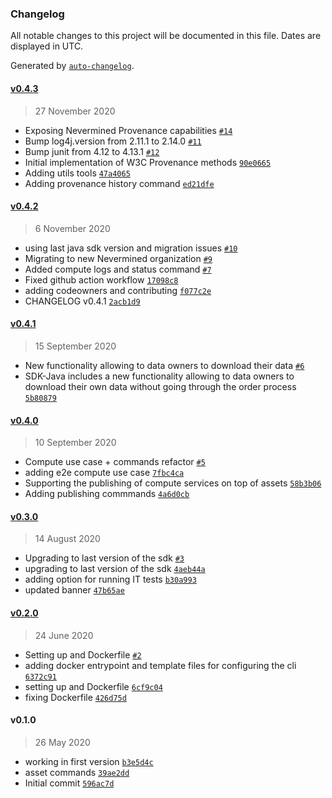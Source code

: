 ### Changelog

All notable changes to this project will be documented in this file. Dates are displayed in UTC.

Generated by [`auto-changelog`](https://github.com/CookPete/auto-changelog).

#### [v0.4.3](https://github.com/nevermined-io/cli/compare/v0.4.2...v0.4.3)

> 27 November 2020

- Exposing Nevermined Provenance capabilities  [`#14`](https://github.com/nevermined-io/cli/pull/14)
- Bump log4j.version from 2.11.1 to 2.14.0 [`#11`](https://github.com/nevermined-io/cli/pull/11)
- Bump junit from 4.12 to 4.13.1 [`#12`](https://github.com/nevermined-io/cli/pull/12)
- Initial implementation of W3C Provenance methods [`90e0665`](https://github.com/nevermined-io/cli/commit/90e066528b6a16bdf561ea658b7d131db68ac15f)
- Adding utils tools [`47a4065`](https://github.com/nevermined-io/cli/commit/47a4065849d5a6db4d92c9e2c83ed68871daa5b9)
- Adding provenance history command [`ed21dfe`](https://github.com/nevermined-io/cli/commit/ed21dfe17aabe29ad82fdfda50828b5b9fe44a66)

#### [v0.4.2](https://github.com/nevermined-io/cli/compare/v0.4.1...v0.4.2)

> 6 November 2020

- using last java sdk version and migration issues [`#10`](https://github.com/nevermined-io/cli/pull/10)
- Migrating to new Nevermined organization [`#9`](https://github.com/nevermined-io/cli/pull/9)
- Added compute logs and status command [`#7`](https://github.com/nevermined-io/cli/pull/7)
- Fixed github action workflow [`17098c8`](https://github.com/nevermined-io/cli/commit/17098c8d0f2ce9e0d1e0da5da111638421f18c12)
- adding codeowners and contributing [`f077c2e`](https://github.com/nevermined-io/cli/commit/f077c2e9dbdb87917dfeeadce0dafadd994346e9)
- CHANGELOG v0.4.1 [`2acb1d9`](https://github.com/nevermined-io/cli/commit/2acb1d9049f2bbb31abd9bc069fffac2e4cb964a)

#### [v0.4.1](https://github.com/nevermined-io/cli/compare/v0.4.0...v0.4.1)

> 15 September 2020

- New functionality allowing to data owners to download their data [`#6`](https://github.com/nevermined-io/cli/pull/6)
- SDK-Java includes a new functionality allowing to data owners to download their own data without going through the order process [`5b80879`](https://github.com/nevermined-io/cli/commit/5b808791980f7425b4833d3f620e28f7f3065c42)

#### [v0.4.0](https://github.com/nevermined-io/cli/compare/v0.3.0...v0.4.0)

> 10 September 2020

- Compute use case + commands refactor [`#5`](https://github.com/nevermined-io/cli/pull/5)
- adding e2e compute use case [`7fbc4ca`](https://github.com/nevermined-io/cli/commit/7fbc4cac8e466cb25c94149c7a1b1c6f0c3efd45)
- Supporting the publishing of compute services on top of assets [`58b3b06`](https://github.com/nevermined-io/cli/commit/58b3b060db2157de1e930cac4dce35bc0f13caa8)
- Adding publishing commmands [`4a6d0cb`](https://github.com/nevermined-io/cli/commit/4a6d0cb379324a9c11f21f6e4f56c35001032bab)

#### [v0.3.0](https://github.com/nevermined-io/cli/compare/v0.2.0...v0.3.0)

> 14 August 2020

- Upgrading to last version of the sdk [`#3`](https://github.com/nevermined-io/cli/pull/3)
- upgrading to last version of the sdk [`4aeb44a`](https://github.com/nevermined-io/cli/commit/4aeb44a99bdfb6fdae5d6989a60bc069d8a130f2)
- adding option for running IT tests [`b30a993`](https://github.com/nevermined-io/cli/commit/b30a993b23666cf44fa02fe2f9e490496637a661)
- updated banner [`47b65ae`](https://github.com/nevermined-io/cli/commit/47b65ae486b7a968ecb48a9a484f0831135d36a9)

#### [v0.2.0](https://github.com/nevermined-io/cli/compare/v0.1.0...v0.2.0)

> 24 June 2020

- Setting up and Dockerfile [`#2`](https://github.com/nevermined-io/cli/pull/2)
- adding docker entrypoint and template files for configuring the cli [`6372c91`](https://github.com/nevermined-io/cli/commit/6372c910aad629e67facbaf006ac9aa8aafcbf46)
- setting up and Dockerfile [`6cf9c04`](https://github.com/nevermined-io/cli/commit/6cf9c04ce6653dca0236c3178c08710440d8c6af)
- fixing Dockerfile [`426d75d`](https://github.com/nevermined-io/cli/commit/426d75d65ae6add0b014712a986cd99ec0241daa)

#### v0.1.0

> 26 May 2020

- working in first version [`b3e5d4c`](https://github.com/nevermined-io/cli/commit/b3e5d4ca50fd421888c317a1b95b552e4ac08e2a)
- asset commands [`39ae2dd`](https://github.com/nevermined-io/cli/commit/39ae2ddfae4d547510a2a4a212b646896039d86d)
- Initial commit [`596ac7d`](https://github.com/nevermined-io/cli/commit/596ac7dc286c60e9404ecf14f9df958a2f304ebf)
